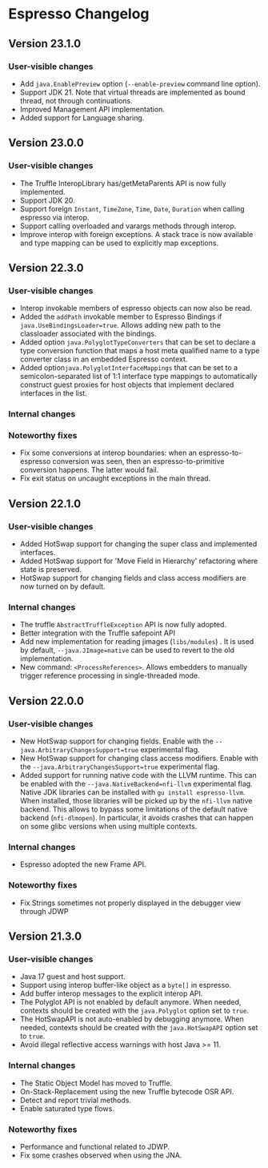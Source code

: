 # Espresso Changelog

## Version 23.1.0
### User-visible changes
* Add `java.EnablePreview` option (`--enable-preview` command line option).
* Support JDK 21.
  Note that virtual threads are implemented as bound thread, not through continuations.
* Improved Management API implementation.
* Added support for Language sharing.

## Version 23.0.0
### User-visible changes
* The Truffle InteropLibrary has/getMetaParents API is now fully implemented.
* Support JDK 20.
* Support foreign `Instant`, `TimeZone`, `Time`, `Date`, `Duration` when calling espresso via interop.
* Support calling overloaded and varargs methods through interop.
* Improve interop with foreign exceptions. A stack trace is now available and type mapping can be used to explicitly map exceptions.

## Version 22.3.0
### User-visible changes
* Interop invokable members of espresso objects can now also be read.
* Added the `addPath` invokable member to Espresso Bindings if `java.UseBindingsLoader=true`. Allows adding new path to the classloader associated with the bindings.
* Added option `java.PolyglotTypeConverters` that can be set to declare a type conversion function that maps a host meta qualified name to a type converter class in an embedded Espresso context.
* Added option`java.PolyglotInterfaceMappings` that can be set to a semicolon-separated list of 1:1 interface type mappings to automatically construct guest proxies for host objects that implement declared interfaces in the list.

### Internal changes
### Noteworthy fixes
* Fix some conversions at interop boundaries: when an espresso-to-espresso conversion was seen, then an espresso-to-primitive conversion happens. The latter would fail.  
* Fix exit status on uncaught exceptions in the main thread.

## Version 22.1.0
### User-visible changes
* Added HotSwap support for changing the super class and implemented interfaces.
* Added HotSwap support for 'Move Field in Hierarchy' refactoring where state is preserved.
* HotSwap support for changing fields and class access modifiers are now turned on by default.
### Internal changes
* The truffle `AbstractTruffleException` API is now fully adopted.
* Better integration with the Truffle safepoint API
* Add new implementation for reading jimages (`libs/modules`) . It is used by default, `--java.JImage=native` can be used to revert to the old implementation.
* New command: `<ProcessReferences>`. Allows embedders to manually trigger reference processing in single-threaded mode.

## Version 22.0.0
### User-visible changes
* New HotSwap support for changing fields. Enable with the `--java.ArbitraryChangesSupport=true` experimental flag.
* New HotSwap support for changing class access modifiers. Enable with the `--java.ArbitraryChangesSupport=true` experimental flag.
* Added support for running native code with the LLVM runtime. This can be enabled with the `--java.NativeBackend=nfi-llvm` experimental flag.
  Native JDK libraries can be installed with `gu install espresso-llvm`. When installed, those libraries will be picked up by the `nfi-llvm` native backend.
  This allows to bypass some limitations of the default native backend (`nfi-dlmopen`). In particular, it avoids crashes that can happen on some glibc versions when using multiple contexts.
### Internal changes
* Espresso adopted the new Frame API.
### Noteworthy fixes
* Fix Strings sometimes not properly displayed in the debugger view through JDWP


## Version 21.3.0
### User-visible changes
* Java 17 guest and host support.
* Support using interop buffer-like object as a `byte[]` in espresso.
* Add buffer interop messages to the explicit interop API.
* The Polyglot API is not enabled by default anymore. When needed, contexts should be created with the `java.Polyglot` option set to `true`.
* The HotSwapAPI is not auto-enabled by debugging anymore. When needed, contexts should be created with the `java.HotSwapAPI` option set to `true`.
* Avoid illegal reflective access warnings with host Java >= 11.
### Internal changes
* The Static Object Model has moved to Truffle.
* On-Stack-Replacement using the new Truffle bytecode OSR API.
* Detect and report trivial methods.
* Enable saturated type flows.
### Noteworthy fixes
* Performance and functional related to JDWP.
* Fix some crashes observed when using the JNA.
